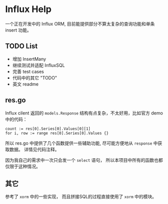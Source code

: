 # Influx Help

一个正在开发中的 Influx ORM, 目前能提供部分不算太复杂的查询功能和单条 insert 功能。

## TODO List

* 增加 InsertMany
* 继续测试并适配 InfluxSQL
* 完善 test cases
* 代码中的其它 "TODO"
* 英文 readme


## res.go

Influx cilent 返回的 `models.Response` 结构有点复杂，不太好用，比如官方 demo 中的代码：

 ```
count := res[0].Series[0].Values[0][1]
for i, row := range res[0].Series[0].Values {}
```
所以 res.go 中提供了几个函数提供一些辅助功能, 尽可能方便地从 `response` 中获取数据。 详情见代码注释。

因为我自己的需求中一次只会发一个 `select` 语句， 所以本项目中所有的函数也都仅限于这种情况。


## 其它

参考了 `xorm` 中的一些实现， 而且拼接SQL的过程直接使用了 `xorm` 中的模块。